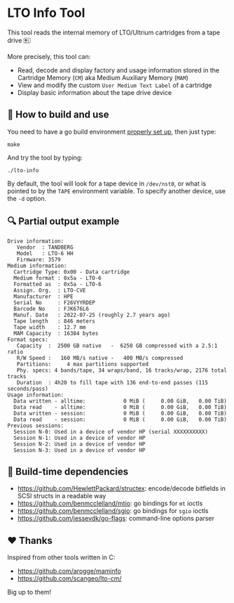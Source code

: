 LTO Info Tool
=============

This tool reads the internal memory of LTO/Ultrium cartridges from a tape drive 🖭

More precisely, this tool can:
- Read, decode and display factory and usage information stored in the Cartridge Memory (`CM`) aka Medium Auxiliary Memory (`MAM`)
- View and modify the custom `User Medium Text Label` of a cartridge
- Display basic information about the tape drive device

## :hammer: How to build and use

You need to have a go build environment [properly set up](https://golang.org/doc/install), then just type:

```
make
```

And try the tool by typing:

```
./lto-info
```

By default, the tool will look for a tape device in `/dev/nst0`, or what is pointed to by the `TAPE` environment variable. To specify another device, use the `-d` option.

## :mag: Partial output example
```
Drive information:
   Vendor  : TANDBERG
   Model   : LTO-6 HH
   Firmware: 3579
Medium information:
  Cartridge Type: 0x00 - Data cartridge
  Medium format : 0x5a - LTO-6
  Formatted as  : 0x5a - LTO-6
  Assign. Org.  : LTO-CVE
  Manufacturer  : HPE
  Serial No     : F26VYYRDEP
  Barcode No    : FJK676L6
  Manuf. Date   : 2022-07-25 (roughly 2.7 years ago)
  Tape length   : 846 meters
  Tape width    : 12.7 mm
  MAM Capacity  : 16384 bytes
Format specs:
   Capacity  :  2500 GB native   -  6250 GB compressed with a 2.5:1 ratio
   R/W Speed :   160 MB/s native -   400 MB/s compressed
   Partitions:     4 max partitions supported
   Phy. specs: 4 bands/tape, 34 wraps/band, 16 tracks/wrap, 2176 total tracks
   Duration  : 4h20 to fill tape with 136 end-to-end passes (115 seconds/pass)
Usage information:
  Data written - alltime:            0 MiB (     0.00 GiB,   0.00 TiB)
  Data read    - alltime:            0 MiB (     0.00 GiB,   0.00 TiB)
  Data written - session:            0 MiB (     0.00 GiB,   0.00 TiB)
  Data read    - session:            0 MiB (     0.00 GiB,   0.00 TiB)
Previous sessions:
  Session N-0: Used in a device of vendor HP (serial XXXXXXXXXX)
  Session N-1: Used in a device of vendor HP
  Session N-2: Used in a device of vendor HP
  Session N-3: Used in a device of vendor HP
```

## :gem: Build-time dependencies

- https://github.com/HewlettPackard/structex: encode/decode bitfields in SCSI structs in a readable way
- https://github.com/benmcclelland/mtio: go bindings for `mt` ioctls
- https://github.com/benmcclelland/sgio: go bindings for `sgio` ioctls
- https://github.com/jessevdk/go-flags: command-line options parser

## :hearts: Thanks

Inspired from other tools written in C:
- https://github.com/arogge/maminfo
- https://github.com/scangeo/lto-cm/

Big up to them!

